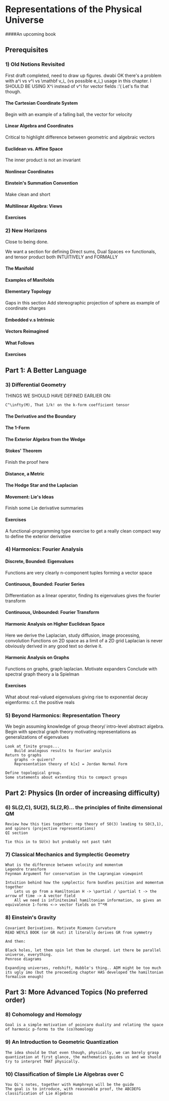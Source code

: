# Representations of the Physical Universe

####An upcoming book



## Prerequisites

### 1) Old Notions Revisited

First draft completed, need to draw up figures. dwabi
OK there's a problem with a^i vs v^i vs \mathbf v_i_ (vs possible e_i_) usage in this chapter. I SHOULD BE USING X^i instead of v^i for vector fields :'( Let's fix that though.

#### The Cartesian Coordinate System
Begin with an example of a falling ball, the vector for velocity
#### Linear Algebra and Coordinates
Critical to highlight difference between geometric and algebraic vectors
#### Euclidean vs. Affine Space
The inner product is not an invariant 
#### Nonlinear Coordinates
	
#### Einstein's Summation Convention
Make clean and short

#### Multilinear Algebra: Views
#### Exercises

### 2) New Horizons

Close to being done. 

We want a section for defining 
	Direct sums, Dual Spaces <-> functionals, 
	and tensor product both INTUITIVELY and FORMALLY

#### The Manifold
#### Examples of Manifolds
#### Elementary Topology
Gaps in this section
Add stereographic projection of sphere as example of coordinate charges
#### Embedded v.s Intrinsic
#### Vectors Reimagined
#### What Follows
#### Exercises


## Part 1: A Better Language

### 3) Differential Geometry

THINGS WE SHOULD HAVE DEFINED EARLIER ON:

	C^\infty(M), That 1/k! on the k-form coefficient tensor

#### The Derivative and the Boundary
#### The 1-Form
#### The Exterior Algebra from the Wedge
#### Stokes' Theorem
Finish the proof here
#### Distance, a Metric
#### The Hodge Star and the Laplacian
#### Movement: Lie's Ideas
Finish some Lie derivative summaries
#### Exercises
A functional-programming type exercise to get a really clean compact way to define the exterior derivative 


### 4) Harmonics: Fourier Analysis


#### Discrete, Bounded: Eigenvalues
Functions are very clearly n-component tuples forming a vector space
#### Continuous, Bounded: Fourier Series
Differentiation as a linear operator, finding its eigenvalues gives the fourier transform
#### Continuous, Unbounded: Fourier Transform
#### Harmonic Analysis on Higher Euclidean Space
Here we derive the Laplacian, study diffusion, image processing, convolution
Functions on 2D space as a limit of a 2D grid
Laplacian is never obviously derived in any good text so derive it. 
#### Harmonic Analysis on Graphs
Functions on graphs, graph laplacian. 
Motivate expanders
Conclude with spectral graph theory a la Spielman
#### Exercises		
What about real-valued eigenvalues giving rise to exponential decay eigenforms: c.f. the positive reals


### 5) Beyond Harmonics: Representation Theory
 
  We begin assuming knowledge of group theory/ intro-level abstract algebra. 
  Begin with spectral graph theory motivating representations as generalizations of eigenvalues  
  
	Look at finite groups...
		Build analogous results to fourier analysis
	Return to graphs 
		graphs -> quivers?
		Representation theory of k[x] = Jordan Normal Form
	
	Define topological group.
	Some statements about extending this to compact groups




## Part 2: Physics (In order of increasing difficulty)

### 6) SL(2,C), SU(2), SL(2,R)... the principles of finite dimensional QM

	Review how this ties together: rep theory of SO(3) leading to SO(3,1), and spinors (projective representations)
	QI section
	
	Tie this in to SU(n) but probably not past taht


### 7) Classical Mechanics and Symplectic Geometry

	What is the difference between velocity and momentum 
	Legendre transform
    Feynman Argument for conservation in the Lagrangian viewpoint

    Intuition behind how the symplectic form bundles position and momentum together
		Lets us go from a Hamiltonian H -> \partial / \partial t -> the arrow of time -> A vector field
		All we need is infinitesimal hamiltonian information, so gives an equivalence 1-forms <-> vector fields on T^*M


### 8) Einstein's Gravity
  
	Covariant Derivatives. Motivate Riemann Curvature
	READ WEYLS BOOK (or GR nut) it literally derives GR from symmetry 
	
	And then:
	
	Black holes, let them spin let them be charged. Let there be parallel universe, everything. 
	Penrose diagrams
	
	Expanding universes, redshift, Hubble's thing.. ADM might be too much its ugly imo (but the preceeding chapter HAS developed the hamiltonian formalism enough)
	
## Part 3: More Advanced Topics (No preferred order)

### 8) Cohomology and Homology

	Goal is a simple motivation of poincare duality and relating the space of harmonic p-forms to the (co)homology

### 9) An Introduction to Geometric Quantization

	The idea should be that even though, physically, we can barely grasp quantization at first glance, the mathematics guides us and we shuold try to interpret THAT physically. 

### 10) Classification of Simple Lie Algebras over C

	You Qi's notes, together with Humphreys will be the guide
	The goal is to introduce, with reasonable proof, the ABCDEFG classification of Lie Algebras
